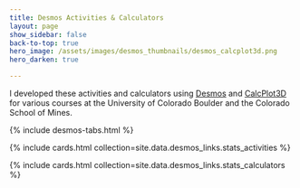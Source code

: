 ```yaml
---
title: Desmos Activities & Calculators
layout: page
show_sidebar: false
back-to-top: true
hero_image: /assets/images/desmos_thumbnails/desmos_calcplot3d.png
hero_darken: true

---
```



I developed these activities and calculators using [Desmos](https://www.desmos.com/) and [CalcPlot3D](https://c3d.libretexts.org/CalcPlot3D/index.html) for various courses at the University of Colorado Boulder and the Colorado School of Mines.

{% include desmos-tabs.html %}

{% include cards.html collection=site.data.desmos_links.stats_activities  %}

{% include cards.html collection=site.data.desmos_links.stats_calculators  %}